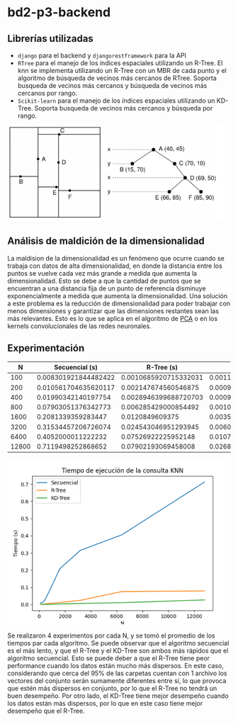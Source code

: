 # bd2-p3-backend

## Librerías utilizadas

- `django` para el backend y `djangorestframework` para la API
- `RTree` para el manejo de los índices espaciales utilizando un R-Tree. El knn se implementa utilizando un R-Tree con un MBR de cada punto y el algoritmo de búsqueda de vecinos más cercanos de RTree. Soporta busqueda de vecinos más cercanos y búsqueda de vecinos más cercanos por rango.
- `Scikit-learn` para el manejo de los índices espaciales utilizando un KD-Tree. Soporta busqueda de vecinos más cercanos y búsqueda por rango.
  
 ![picture 1](images/0b84a1e381bf83dcac32c620f7a83f4ec074a3f81d507c31fa675b3768d58fe4.png)  

## Análisis de maldición de la dimensionalidad

La maldision de la dimensionalidad es un fenómeno que ocurre cuando se trabaja con datos de alta dimensionalidad, en donde la distancia entre los puntos se vuelve cada vez más grande a medida que aumenta la dimensionalidad. Esto se debe a que la cantidad de puntos que se encuentran a una distancia fija de un punto de referencia disminuye exponencialmente a medida que aumenta la dimensionalidad. Una solución a este problema es la reducción de dimensionalidad para poder trabajar con menos dimensiones y garantizar que las dimensiones restantes sean las más relevantes. Esto es lo que se aplica en el algoritmo de [PCA](https://es.wikipedia.org/wiki/An%C3%A1lisis_de_componentes_principales) o en los kernels convolucionales de las redes neuronales.

## Experimentación

<!-- table of 4 by 3 -->
| N | Secuencial (s) | R-Tree (s) | KD-Tree (s) |
| --- | --- | --- | --- |
| 100   | 0.008301921844482422 | 0.0010685920715332031 | 0.001184701919555664 |
| 200   | 0.010561704635620117 | 0.002147674560546875 | 0.0009965896606445312 |
| 400   | 0.01990342140197754 | 0.0028946399688720703 | 0.0009989738464355469 |
| 800   | 0.07903051376342773 | 0.006285429000854492 | 0.0010077953338623047 |
| 1600  | 0.2081339359283447 | 0.0120849609375 | 0.0035161972045898438 |
| 3200  | 0.31534457206726074 | 0.024543046951293945 | 0.006022214889526367 |
| 6400  | 0.4052000011222232 | 0.07526922225952148 | 0.01079106330871582 |
| 12800 | 0.7119498252868652 | 0.07902193069458008 | 0.026833057403564453 |

![picture 2](images/81a063b066ff43831e0ae2127ae33bdda339db741a7cdf6359fb4159e565c3d7.png)  


Se realizaron 4 experimentos por cada N, y se tomó el promedio de los tiempos par cada algoritmo. Se puede observar que el algoritmo secuencial es el más lento, y que el R-Tree y el KD-Tree son ambos más rápidos que el algoritmo secuencial. Esto se puede deber a que el R-Tree tiene peor performance cuando los datos están mucho más dispersos. En este caso, considerando que cerca del 95% de las carpetas cuentan con 1 archivo los vectores del conjunto serán sumamente diferentes entre sí, lo que provoca que estén más dispersos en conjunto, por lo que el R-Tree no tendrá un buen desempeño. Por otro lado, el KD-Tree tiene mejor desempeño cuando los datos están más dispersos, por lo que en este caso tiene mejor desempeño que el R-Tree.

